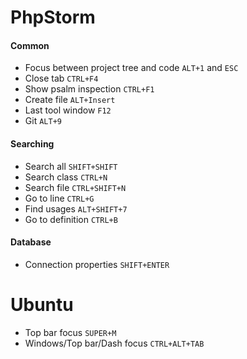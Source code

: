 # PhpStorm

#### Common
- Focus between project tree and code ```ALT+1``` and ```ESC```
- Close tab ```CTRL+F4```
- Show psalm inspection ```CTRL+F1```
- Create file ```ALT+Insert```
- Last tool window ```F12```
- Git ```ALT+9```

#### Searching
- Search all ```SHIFT+SHIFT```
- Search class ```CTRL+N```
- Search file ```CTRL+SHIFT+N```
- Go to line ```CTRL+G```
- Find usages ```ALT+SHIFT+7```
- Go to definition ```CTRL+B```

#### Database
- Connection properties ```SHIFT+ENTER```

# Ubuntu
- Top bar focus ```SUPER+M```
- Windows/Top bar/Dash focus ```CTRL+ALT+TAB```
